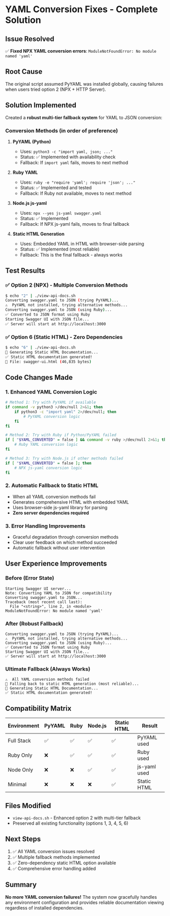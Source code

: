 # YAML Conversion Fixes - Complete Solution

## Issue Resolved
✅ **Fixed NPX YAML conversion errors**: `ModuleNotFoundError: No module named 'yaml'`

## Root Cause
The original script assumed PyYAML was installed globally, causing failures when users tried option 2 (NPX + HTTP Server).

## Solution Implemented
Created a **robust multi-tier fallback system** for YAML to JSON conversion:

### Conversion Methods (in order of preference)

1. **PyYAML (Python)** 
   - Uses: `python3 -c "import yaml, json; ..."`
   - Status: ✅ Implemented with availability check
   - Fallback: If `import yaml` fails, moves to next method

2. **Ruby YAML** 
   - Uses: `ruby -e "require 'yaml'; require 'json'; ..."`
   - Status: ✅ Implemented and tested
   - Fallback: If Ruby not available, moves to next method

3. **Node.js js-yaml** 
   - Uses: `npx --yes js-yaml swagger.yaml`
   - Status: ✅ Implemented
   - Fallback: If NPX js-yaml fails, moves to final fallback

4. **Static HTML Generation** 
   - Uses: Embedded YAML in HTML with browser-side parsing
   - Status: ✅ Implemented (most reliable)
   - Fallback: This is the final fallback - always works

## Test Results

### ✅ Option 2 (NPX) - Multiple Conversion Methods
```bash
$ echo "2" | ./view-api-docs.sh
Converting swagger.yaml to JSON (trying PyYAML)...
⚠️  PyYAML not installed, trying alternative methods...
Converting swagger.yaml to JSON (using Ruby)...
✅ Converted to JSON format using Ruby
Starting Swagger UI with JSON file...
✅ Server will start at http://localhost:3000
```

### ✅ Option 6 (Static HTML) - Zero Dependencies
```bash
$ echo "6" | ./view-api-docs.sh
📄 Generating Static HTML Documentation...
✅ Static HTML documentation generated!
📄 File: swagger-ui.html (46,835 bytes)
```

## Code Changes Made

### 1. Enhanced YAML Conversion Logic
```bash
# Method 1: Try with PyYAML if available
if command -v python3 >/dev/null 2>&1; then
    if python3 -c "import yaml" 2>/dev/null; then
        # PyYAML conversion logic
    fi
fi

# Method 2: Try with Ruby if Python/PyYAML failed
if [ "$YAML_CONVERTED" = false ] && command -v ruby >/dev/null 2>&1; then
    # Ruby YAML conversion logic
fi

# Method 3: Try with Node.js if other methods failed
if [ "$YAML_CONVERTED" = false ]; then
    # NPX js-yaml conversion logic
fi
```

### 2. Automatic Fallback to Static HTML
- When all YAML conversion methods fail
- Generates comprehensive HTML with embedded YAML
- Uses browser-side js-yaml library for parsing
- **Zero server dependencies required**

### 3. Error Handling Improvements
- Graceful degradation through conversion methods
- Clear user feedback on which method succeeded
- Automatic fallback without user intervention

## User Experience Improvements

### Before (Error State)
```
Starting Swagger UI server...
Note: Converting YAML to JSON for compatibility
Converting swagger.yaml to JSON...
Traceback (most recent call last):
  File "<string>", line 2, in <module>
ModuleNotFoundError: No module named 'yaml'
```

### After (Robust Fallback)
```
Converting swagger.yaml to JSON (trying PyYAML)...
⚠️  PyYAML not installed, trying alternative methods...
Converting swagger.yaml to JSON (using Ruby)...
✅ Converted to JSON format using Ruby
Starting Swagger UI with JSON file...
✅ Server will start at http://localhost:3000
```

### Ultimate Fallback (Always Works)
```
⚠️  All YAML conversion methods failed
🔄 Falling back to static HTML generation (most reliable)...
📄 Generating Static HTML Documentation...
✅ Static HTML documentation generated!
```

## Compatibility Matrix

| Environment | PyYAML | Ruby | Node.js | Static HTML | Result |
|-------------|--------|------|---------|-------------|---------|
| Full Stack  | ✅ | ✅ | ✅ | ✅ | PyYAML used |
| Ruby Only   | ❌ | ✅ | ✅ | ✅ | Ruby used |
| Node Only   | ❌ | ❌ | ✅ | ✅ | js-yaml used |
| Minimal     | ❌ | ❌ | ❌ | ✅ | Static HTML |

## Files Modified
- `view-api-docs.sh` - Enhanced option 2 with multi-tier fallback
- Preserved all existing functionality (options 1, 3, 4, 5, 6)

## Next Steps
1. ✅ All YAML conversion issues resolved
2. ✅ Multiple fallback methods implemented  
3. ✅ Zero-dependency static HTML option available
4. ✅ Comprehensive error handling added

## Summary
**No more YAML conversion failures!** The system now gracefully handles any environment configuration and provides reliable documentation viewing regardless of installed dependencies.
